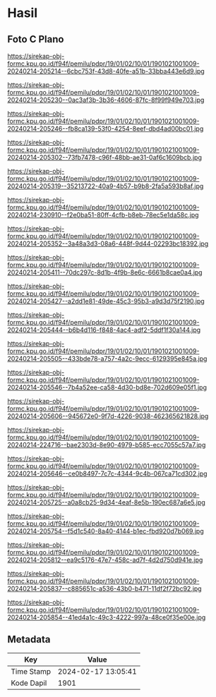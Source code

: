 # Hasil

## Foto C Plano

https://sirekap-obj-formc.kpu.go.id/f94f/pemilu/pdpr/19/01/02/10/01/1901021001009-20240214-205214--6cbc753f-43d8-40fe-a51b-33bba443e6d9.jpg

https://sirekap-obj-formc.kpu.go.id/f94f/pemilu/pdpr/19/01/02/10/01/1901021001009-20240214-205230--0ac3af3b-3b36-4606-87fc-8f99f949e703.jpg

https://sirekap-obj-formc.kpu.go.id/f94f/pemilu/pdpr/19/01/02/10/01/1901021001009-20240214-205246--fb8ca139-53f0-4254-8eef-dbd4ad00bc01.jpg

https://sirekap-obj-formc.kpu.go.id/f94f/pemilu/pdpr/19/01/02/10/01/1901021001009-20240214-205302--73fb7478-c96f-48bb-ae31-0af6c1609bcb.jpg

https://sirekap-obj-formc.kpu.go.id/f94f/pemilu/pdpr/19/01/02/10/01/1901021001009-20240214-205319--35213722-40a9-4b57-b9b8-2fa5a593b8af.jpg

https://sirekap-obj-formc.kpu.go.id/f94f/pemilu/pdpr/19/01/02/10/01/1901021001009-20240214-230910--f2e0ba51-80ff-4cfb-b8eb-78ec5e1da58c.jpg

https://sirekap-obj-formc.kpu.go.id/f94f/pemilu/pdpr/19/01/02/10/01/1901021001009-20240214-205352--3a48a3d3-08a6-448f-9d44-02293bc18392.jpg

https://sirekap-obj-formc.kpu.go.id/f94f/pemilu/pdpr/19/01/02/10/01/1901021001009-20240214-205411--70dc297c-8d1b-4f9b-8e6c-6661b8cae0a4.jpg

https://sirekap-obj-formc.kpu.go.id/f94f/pemilu/pdpr/19/01/02/10/01/1901021001009-20240214-205427--a2dd1e81-49de-45c3-95b3-a9d3d75f2190.jpg

https://sirekap-obj-formc.kpu.go.id/f94f/pemilu/pdpr/19/01/02/10/01/1901021001009-20240214-205444--b6b4d116-f848-4ac4-adf2-5ddf1f30a144.jpg

https://sirekap-obj-formc.kpu.go.id/f94f/pemilu/pdpr/19/01/02/10/01/1901021001009-20240214-205505--433bde78-a757-4a2c-9ecc-6129395e845a.jpg

https://sirekap-obj-formc.kpu.go.id/f94f/pemilu/pdpr/19/01/02/10/01/1901021001009-20240214-205546--7b4a52ee-ca58-4d30-bd8e-702d609e05f1.jpg

https://sirekap-obj-formc.kpu.go.id/f94f/pemilu/pdpr/19/01/02/10/01/1901021001009-20240214-205606--945672e0-9f7d-4226-9038-462365621828.jpg

https://sirekap-obj-formc.kpu.go.id/f94f/pemilu/pdpr/19/01/02/10/01/1901021001009-20240214-224716--bae2303d-8e90-4979-b585-ecc7055c57a7.jpg

https://sirekap-obj-formc.kpu.go.id/f94f/pemilu/pdpr/19/01/02/10/01/1901021001009-20240214-205646--ce0b8497-7c7c-4344-9c4b-067ca71cd302.jpg

https://sirekap-obj-formc.kpu.go.id/f94f/pemilu/pdpr/19/01/02/10/01/1901021001009-20240214-205725--a0a8cb25-9d34-4eaf-8e5b-190ec687a6e5.jpg

https://sirekap-obj-formc.kpu.go.id/f94f/pemilu/pdpr/19/01/02/10/01/1901021001009-20240214-205754--f5d1c540-8a40-4144-b1ec-fbd920d7b069.jpg

https://sirekap-obj-formc.kpu.go.id/f94f/pemilu/pdpr/19/01/02/10/01/1901021001009-20240214-205812--ea9c5176-47e7-458c-ad7f-4d2d750d941e.jpg

https://sirekap-obj-formc.kpu.go.id/f94f/pemilu/pdpr/19/01/02/10/01/1901021001009-20240214-205837--c885651c-a536-43b0-b471-11df2f72bc92.jpg

https://sirekap-obj-formc.kpu.go.id/f94f/pemilu/pdpr/19/01/02/10/01/1901021001009-20240214-205854--41ed4a1c-49c3-4222-997a-48ce0f35e00e.jpg


## Metadata

| Key        | Value               |
| ---------- | ------------------- |
| Time Stamp | 2024-02-17 13:05:41 |
| Kode Dapil | 1901                |




